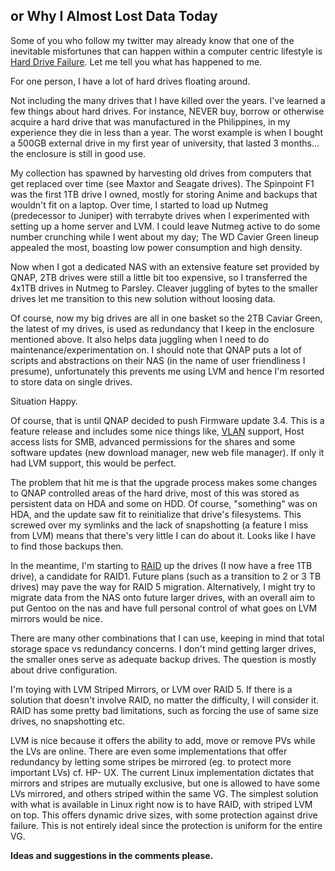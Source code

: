 ## or Why I Almost Lost Data Today

Some of you who follow my twitter may already know that one of the inevitable
misfortunes that can happen within a computer centric lifestyle is [Hard Drive
Failure](http://en.wikipedia.org/wiki/Hard-disk_failure). Let me tell you what
has happened to me.  

For one person, I have a lot of hard drives floating around.

Not including the many drives that I have killed over the years. I've learned
a few things about hard drives. For instance, NEVER buy, borrow or otherwise
acquire a hard drive that was manufactured in the Philippines, in my
experience they die in less than a year. The worst example is when I bought
a 500GB external drive in my first year of university, that lasted 3 months...
the enclosure is still in good use.

My collection has spawned by harvesting old drives from computers that get
replaced over time (see Maxtor and Seagate drives). The Spinpoint F1 was the
first 1TB drive I owned, mostly for storing Anime and backups that wouldn't
fit on a laptop. Over time, I started to load up Nutmeg (predecessor to
Juniper) with terrabyte drives when I experimented with setting up a home
server and LVM. I could leave Nutmeg active to do some number crunching while
I went about my day; The WD Cavier Green lineup appealed the most, boasting
low power consumption and high density.

Now when I got a dedicated NAS with an extensive feature set provided by QNAP,
2TB drives were still a little bit too expensive, so I transferred the 4x1TB
drives in Nutmeg to Parsley. Cleaver juggling of bytes to the smaller drives
let me transition to this new solution without loosing data.

Of course, now my big drives are all in one basket so the 2TB Caviar Green,
the latest of my drives, is used as redundancy that I keep in the enclosure
mentioned above. It also helps data juggling when I need to do
maintenance/experimentation on. I should note that QNAP puts a lot of scripts
and abstractions on their NAS (in the name of user friendliness I presume),
unfortunately this prevents me using LVM and hence I'm resorted to store data
on single drives.

Situation Happy.  

Of course, that is until QNAP decided to push Firmware update 3.4. This is a
feature release and includes some nice things like,
[VLAN](http://en.wikipedia.org/wiki/Virtual_LAN) support, Host access lists
for SMB, advanced permissions for the shares and some software updates (new
download manager, new web file manager). If only it had LVM support, this
would be perfect.

The problem that hit me is that the upgrade process makes some changes to QNAP
controlled areas of the hard drive, most of this was stored as persistent data
on HDA and some on HDD. Of course, "something" was on HDA, and the update saw
fit to reinitialize that drive's filesystems. This screwed over my symlinks
and the lack of snapshotting (a feature I miss from LVM) means that there's
very little I can do about it. Looks like I have to find those backups then.

In the meantime, I'm starting to [RAID](http://en.wikipedia.org/wiki/RAID) up
the drives (I now have a free 1TB drive), a candidate for RAID1. Future plans
(such as a transition to 2 or 3 TB drives) may pave the way for RAID 5
migration. Alternatively, I might try to migrate data from the NAS onto future
larger drives, with an overall aim to put Gentoo on the nas and have full
personal control of what goes on LVM mirrors would be nice.

There are many other combinations that I can use, keeping in mind that total
storage space vs redundancy concerns. I don't mind getting larger drives, the
smaller ones serve as adequate backup drives. The question is mostly about
drive configuration.

I'm toying with LVM Striped Mirrors, or LVM over RAID 5. If there is a
solution that doesn't involve RAID, no matter the difficulty, I will consider
it. RAID has some pretty bad limitations, such as forcing the use of same size
drives, no snapshotting etc.

LVM is nice because it offers the ability to add, move or remove PVs while the
LVs are online. There are even some implementations that offer redundancy by
letting some stripes be mirrored (eg. to protect more important LVs) cf. HP-
UX. The current Linux implementation dictates that mirrors and stripes are
mutually exclusive, but one is allowed to have some LVs mirrored, and others
striped within the same VG. The simplest solution with what is available in
Linux right now is to have RAID, with striped LVM on top. This offers dynamic
drive sizes, with some protection against drive failure. This is not entirely
ideal since the protection is uniform for the entire VG.

**Ideas and suggestions in the comments please.**  